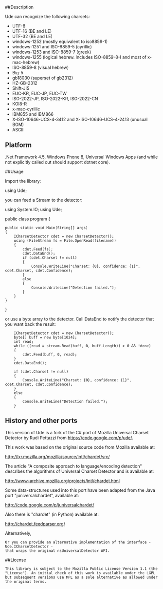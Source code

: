 ##Description

Ude can recognize the following charsets:

* UTF-8
* UTF-16 (BE and LE)
* UTF-32 (BE and LE)
* windows-1252 (mostly equivalent to iso8859-1)
* windows-1251 and ISO-8859-5 (cyrillic)
* windows-1253 and ISO-8859-7 (greek)
* windows-1255 (logical hebrew. Includes ISO-8859-8-I and most of x-mac-hebrew)
* ISO-8859-8 (visual hebrew)
* Big-5
* gb18030 (superset of gb2312)
* HZ-GB-2312
* Shift-JIS
* EUC-KR, EUC-JP, EUC-TW
* ISO-2022-JP, ISO-2022-KR, ISO-2022-CN
* KOI8-R
* x-mac-cyrillic
* IBM855 and IBM866
* X-ISO-10646-UCS-4-3412 and X-ISO-10646-UCS-4-2413 (unusual BOM)
* ASCII

## Platform
.Net Framework 4.5, Windows Phone 8, Universal Windows Apps (and while not explicitly called out should support dotnet core).

##Usage

Import the library:

using Ude;

you can feed a Stream to the detector:

using System.IO;
using Ude;

public class program
{

    public static void Main(String[] args)
    {
        ICharsetDetector cdet = new CharsetDetector();
        using (FileStream fs = File.OpenRead(filename)) 
        {
            cdet.Feed(fs);
            cdet.DataEnd();
            if (cdet.Charset != null) 
            {
                Console.WriteLine("Charset: {0}, confidence: {1}", cdet.Charset, cdet.Confidence);
            }  
            else  
            {  
                Console.WriteLine("Detection failed.");  
            } 
        }
    }
}


or use a byte array to the detector. Call DataEnd to notify the detector that you want back the result:
         
        ICharsetDetector cdet = new CharsetDetector();
        byte[] buff = new byte[1024];
        int read;
        while ((read = stream.Read(buff, 0, buff.Length)) > 0 && !done) 
        {
            cdet.Feed(buff, 0, read);
        }
        cdet.DataEnd();

        if (cdet.Charset != null) 
        {
            Console.WriteLine("Charset: {0}, confidence: {1}", cdet.Charset, cdet.Confidence);
        }  
        else  
        {  
            Console.WriteLine("Detection failed.");  
        }  


## History and other ports


This version of Ude is a fork of the C# port of Mozilla Universal Charset Detector by Rudi Pettazzi from https://code.google.com/p/ude/.

This work was based on the original source code from Mozilla available at: 

http://lxr.mozilla.org/mozilla/source/intl/chardet/src/  

The article "A composite approach to language/encoding detection" describes the algorithms of Universal Charset Detector and is available at: 

http://www-archive.mozilla.org/projects/intl/chardet.html

Some data-structures used into this port have been adapted from the Java port "juniversalchardet", available at:
     
http://code.google.com/p/juniversalchardet/

Also there is "chardet" (in Python) available at: 
        
http://chardet.feedparser.org/


Alternatively,  

    Or you can provide an alternative implementation of the interface - Ude.ICharsetDetector - 
    that wraps the original nsUniversalDetector API. 
 

##License

    This library is subject to the Mozilla Public License Version 1.1 (the "License"). An initial check of this work is available under the LGPL but subsequent versions use MPL as a sole alternative as allowed under the original terms.
